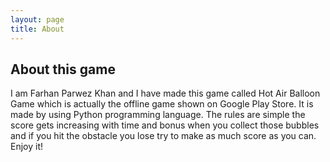 ```yaml
---
layout: page
title: About
---
```

## About this game
I am Farhan Parwez Khan and I have made this game called Hot Air Balloon Game which is actually the offline game shown on Google Play Store. It is made by using Python programming language. The rules are simple the score gets increasing with time and bonus when you collect those bubbles and if you hit the obstacle you lose try to make as much score as you can. Enjoy it!
